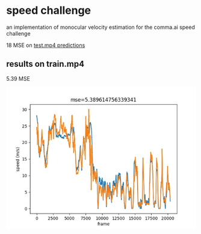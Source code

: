 # speed challenge

an implementation of monocular velocity estimation for the comma.ai speed challenge

18 MSE on [test.mp4 predictions](test.txt)

## results on train.mp4

5.39 MSE

![](train-plt.jpg)
